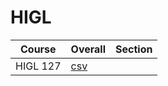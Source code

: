 # HIGL

| Course | Overall | Section |
| ------ | ------- | ------- |
| HIGL 127 | [csv](https://github.com/UCSD-Historical-Enrollment-Data/2024Spring/blob/main/overall/HIGL%20127.csv) |  |
